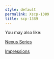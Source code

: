 ```yaml
---
style: default
permalink: Xscp-1389
title: scp-1389
---
```

You may also like:

[Nexus Series](http://scp-wiki.net/nexus-series)

[Impressions](http://scp-wiki.net/impression)
